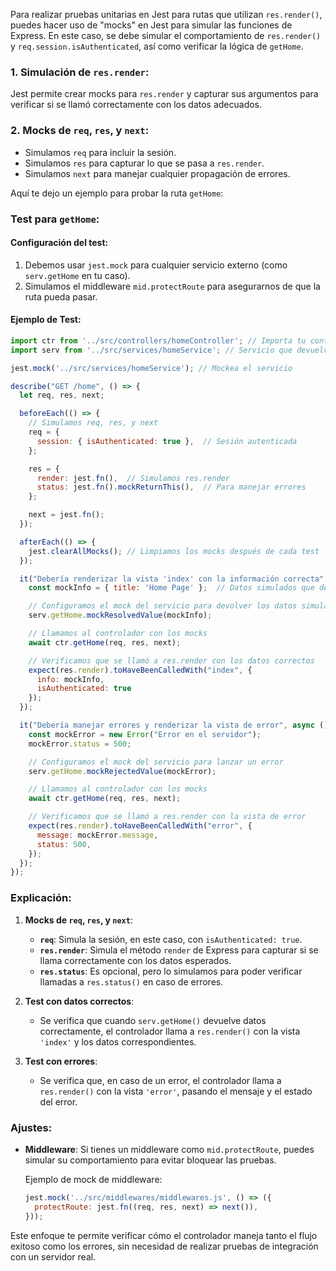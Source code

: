 Para realizar pruebas unitarias en Jest para rutas que utilizan `res.render()`, puedes hacer uso de "mocks" en Jest para simular las funciones de Express. En este caso, se debe simular el comportamiento de `res.render()` y `req.session.isAuthenticated`, así como verificar la lógica de `getHome`.

### 1. **Simulación de `res.render`**:
Jest permite crear mocks para `res.render` y capturar sus argumentos para verificar si se llamó correctamente con los datos adecuados.

### 2. **Mocks de `req`, `res`, y `next`**:
- Simulamos `req` para incluir la sesión.
- Simulamos `res` para capturar lo que se pasa a `res.render`.
- Simulamos `next` para manejar cualquier propagación de errores.

Aquí te dejo un ejemplo para probar la ruta `getHome`:

### Test para `getHome`:

#### Configuración del test:
1. Debemos usar `jest.mock` para cualquier servicio externo (como `serv.getHome` en tu caso).
2. Simulamos el middleware `mid.protectRoute` para asegurarnos de que la ruta pueda pasar.

#### Ejemplo de Test:

```javascript
import ctr from '../src/controllers/homeController'; // Importa tu controlador
import serv from '../src/services/homeService'; // Servicio que devuelve los datos de `getHome`

jest.mock('../src/services/homeService'); // Mockea el servicio

describe("GET /home", () => {
  let req, res, next;

  beforeEach(() => {
    // Simulamos req, res, y next
    req = {
      session: { isAuthenticated: true },  // Sesión autenticada
    };

    res = {
      render: jest.fn(),  // Simulamos res.render
      status: jest.fn().mockReturnThis(),  // Para manejar errores
    };

    next = jest.fn();
  });

  afterEach(() => {
    jest.clearAllMocks(); // Limpiamos los mocks después de cada test
  });

  it("Debería renderizar la vista 'index' con la información correcta", async () => {
    const mockInfo = { title: 'Home Page' };  // Datos simulados que devuelve el servicio

    // Configuramos el mock del servicio para devolver los datos simulados
    serv.getHome.mockResolvedValue(mockInfo);

    // Llamamos al controlador con los mocks
    await ctr.getHome(req, res, next);

    // Verificamos que se llamó a res.render con los datos correctos
    expect(res.render).toHaveBeenCalledWith("index", {
      info: mockInfo,
      isAuthenticated: true
    });
  });

  it("Debería manejar errores y renderizar la vista de error", async () => {
    const mockError = new Error("Error en el servidor");
    mockError.status = 500;

    // Configuramos el mock del servicio para lanzar un error
    serv.getHome.mockRejectedValue(mockError);

    // Llamamos al controlador con los mocks
    await ctr.getHome(req, res, next);

    // Verificamos que se llamó a res.render con la vista de error
    expect(res.render).toHaveBeenCalledWith("error", {
      message: mockError.message,
      status: 500,
    });
  });
});
```

### Explicación:
1. **Mocks de `req`, `res`, y `next`**:
   - **`req`**: Simula la sesión, en este caso, con `isAuthenticated: true`.
   - **`res.render`**: Simula el método `render` de Express para capturar si se llama correctamente con los datos esperados.
   - **`res.status`**: Es opcional, pero lo simulamos para poder verificar llamadas a `res.status()` en caso de errores.

2. **Test con datos correctos**:
   - Se verifica que cuando `serv.getHome()` devuelve datos correctamente, el controlador llama a `res.render()` con la vista `'index'` y los datos correspondientes.

3. **Test con errores**:
   - Se verifica que, en caso de un error, el controlador llama a `res.render()` con la vista `'error'`, pasando el mensaje y el estado del error.

### Ajustes:
- **Middleware**: Si tienes un middleware como `mid.protectRoute`, puedes simular su comportamiento para evitar bloquear las pruebas.
  
  Ejemplo de mock de middleware:
  ```javascript
  jest.mock('../src/middlewares/middlewares.js', () => ({
    protectRoute: jest.fn((req, res, next) => next()),
  }));
  ```

Este enfoque te permite verificar cómo el controlador maneja tanto el flujo exitoso como los errores, sin necesidad de realizar pruebas de integración con un servidor real.